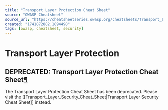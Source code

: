 ```yaml
---
title: "Transport Layer Protection Cheat Sheet"
source: "OWASP Cheatsheet"
source_url: "https://cheatsheetseries.owasp.org/cheatsheets/Transport_Layer_Protection_Cheat_Sheet.html"
created: "1741872882.1894498"
tags: [owasp, cheatsheet, security]
---
```

# Transport Layer Protection

## DEPRECATED: Transport Layer Protection Cheat Sheet[¶](#deprecated-transport-layer-protection-cheat-sheet)
The Transport Layer Protection Cheat Sheet has been deprecated.
Please visit the [[Transport_Layer_Security_Cheat_Sheet|Transport Layer Security Cheat Sheet]] instead.